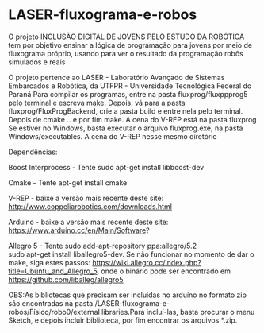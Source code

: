 # LASER-fluxograma-e-robos
O projeto INCLUSÃO DIGITAL DE JOVENS PELO ESTUDO DA ROBÓTICA tem por objetivo ensinar a lógica de programação para jovens por meio de fluxograma próprio, usando para ver o resultado da programação robôs simulados e reais

O projeto pertence ao LASER - Laboratório Avançado de Sistemas Embarcados e Robótica, da UTFPR - Universidade Tecnológica Federal do Paraná
Para compilar os programas, entre na pasta fluxprog/fluxppprog5 pelo terminal e escreva make. Depois, vá para a pasta fluxprog/FluxProgBackend, crie a pasta build e entre nela pelo terminal. Depois de cmake .. e por fim make. A cena do V-REP está na pasta fluxprog
Se estiver no Windows, basta executar o arquivo fluxprog.exe, na pasta Windows/executables. A cena do V-REP nesse mesmo diretório
 

Dependências:

Boost Interprocess - Tente sudo apt-get install libboost-dev

Cmake - Tente apt-get install cmake

V-REP - baixe a versão mais recente deste site: http://www.coppeliarobotics.com/downloads.html

Arduíno - baixe a versão mais recente deste site: https://www.arduino.cc/en/Main/Software?

Allegro 5 - Tente sudo add-apt-repository ppa:allegro/5.2         
		  sudo apt-get install liballegro5-dev. 
Se não funcionar no momento de dar o make, siga estes passos: https://wiki.allegro.cc/index.php?title=Ubuntu_and_Allegro_5, onde o binário pode ser encontrado em https://github.com/liballeg/allegro5

OBS:As bibliotecas que precisam ser incluidas no arduíno no formato zip são encontradas na pasta /LASER-fluxograma-e-robos/Físico/robo0/external libraries.Para incluí-las, basta procurar o menu Sketch, e depois incluir biblioteca, por fim encontrar os arquivos *.zip.


